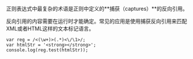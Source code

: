 正则表达式中最复杂的术语是正则中定义的**捕获（captures）**的反向引用。

反向引用的内容需要在运行时才能确定。常见的应用是使用捕获反向引用来匹配XML或者HTML这样的文本标记语言。

```
var reg = /<(\w+)>(.*)<\/\1>/;
var htmlStr = '<strong></strong>';
console.log(reg.test(htmlStr));
```
